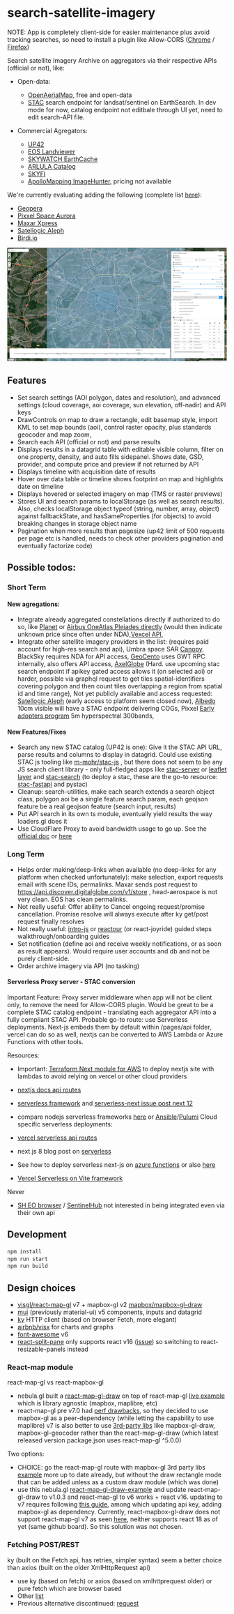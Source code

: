 # search-satellite-imagery

NOTE: App is completely client-side for easier maintenance plus avoid tracking searches, so need to install a plugin like Allow-CORS ([Chrome](https://chrome.google.com/webstore/detail/allow-cors-access-control/lhobafahddgcelffkeicbaginigeejlf) / [Firefox](https://addons.mozilla.org/en-US/firefox/addon/access-control-allow-origin/))

Search satellite Imagery Archive on aggregators via their respective APIs (official or not), like:

- Open-data:

  - [OpenAerialMap](https://map.openaerialmap.org/), free and open-data
  - [STAC](https://stacspec.org/en) search endpoint for landsat/sentinel on EarthSearch. In dev mode for now, catalog endpoint not editbale through UI yet, need to edit search-API file. 

- Commercial Agregators:

  - [UP42](https://console.up42.com/catalog)
  - [EOS Landviewer](https://eos.com/landviewer)
  - [SKYWATCH EarthCache](https://console.earthcache.com/search-archive)
  - [ARLULA Catalog](https://api.arlula.com/catalog)
  - [SKYFI](https://app.skyfi.com/explore)
  - [ApolloMapping ImageHunter](http://imagehunter.apollomapping.com/), pricing not available

We're currently evaluating adding the following (complete list [here](https://github.com/Iconem/search-satellite-imagery/issues/3)):

* [Geopera](https://portal.geopera.com/) 
* [Pixxel Space Aurora](https://aurora.pixxel.space/iconem) 
* [Maxar Xpress](https://xpress.maxar.com/)
* [Satellogic Aleph](https://aleph.satellogic.com/) 
* [Birdi.io](https://www.birdi.io)

![Screenshot](screenshot.jpg)

## Features

- Set search settings (AOI polygon, dates and resolution), and advanced settings (cloud coverage, aoi coverage, sun elevation, off-nadir) and API keys
- DrawControls on map to draw a rectangle, edit basemap style, import KML to set map bounds (aoi), control raster opacity, plus standards geocoder and map zoom,
- Search each API (official or not) and parse results
- Displays results in a datagrid table with editable visible column, filter on one property, density, and auto fills sidepanel. Shows date, GSD, provider, and compute price and preview if not returned by API
- Displays timeline with acquisition date of results
- Hover over data table or timeline shows footprint on map and highlights date on timeline
- Displays hovered or selected imagery on map (TMS or raster previews)
- Stores UI and search params to localStorage (as well as search results). Also, checks localStorage object typeof (string, number, array, object) against fallbackState, and hasSameProperties (for objects) to avoid breaking changes in storage object name
- Pagination when more results than pagesize (up42 limit of 500 requests per page etc is handled, needs to check other providers pagination and eventually factorize code)

## Possible todos:

### Short Term

#### New agregations:

- Integrate already aggregated constellations directly if authorized to do so, like [Planet](https://developers.planet.com/docs/apis/data/reference/#tag/Item-Search/operation/ListSearches) or [Airbus OneAtlas Pleiades directly](https://api.oneatlas.airbus.com/guides/oneatlas-data/g-search/) (would then indicate unknown price since often under NDA),[Vexcel API](https://vexcel.atlassian.net/wiki/spaces/APIDOCS/pages/2131886750/FindImagesInPolygon+Service+-+v1.4),
- Integrate other satellite imagery providers in the list: (requires paid account for high-res search and api), Umbra space SAR [Canopy](https://docs.canopy.umbra.space/reference/search_search_get). BlackSky requires NDA for API access, [GeoCento](https://imagery.geocento.com/) uses GWT RPC internally, also offers API access, [AxelGlobe](https://axelglobe.com/) (Hard. use upcoming stac search endpoint if apikey gated access allows it (on selected aoi) or harder, possible via graphql request to get tiles spatial-identifiers covering polygon and then count tiles overlapping a region from spatial id and time range), Not yet publicly available and access requested: [Satellogic Aleph](https://aleph.satellogic.com/) (early access to platform seem closed now), [Albedo](https://albedo.com/product-specs) 10cm visible will have a STAC endpoint delivering COGs, Pixxel [Early adopters program](https://www.pixxel.space/early-adopter-program) 5m hyperspectral 300bands,

#### New Features/Fixes

- Search any new STAC catalog (UP42 is one): Give it the STAC API URL, parse results and columns to display in datagrid. Could use existing STAC js tooling like [m-mohr/stac-js](https://github.com/m-mohr/stac-js) , but there does not seem to be any JS search client library - only full-fledged apps like [stac-server](https://github.com/stac-utils/stac-server) or [leaflet layer](https://github.com/stac-utils/stac-layer) and [stac-search](https://github.com/radiantearth/stac-browser/) (to deploy a stac, these are the go-to resource: [stac-fastapi](https://github.com/stac-utils/stac-fastapi) and pystac)
- Cleanup: search-utilities, make each search extends a search object class, polygon aoi be a single feature search param, each geojson feature be a real geojson feature (search input, results)
- Put API search in its own ts module, eventually yield results the way loaders.gl does it
- Use CloudFlare Proxy to avoid bandwidth usage to go up. See the [official doc](https://vercel.com/guides/using-cloudflare-with-vercel) or [here](https://akashrajpurohit.com/blog/how-to-setup-cloudflare-proxy-for-your-website-hosted-on-vercel-or-netlify/)

### Long Term

- Helps order making/deep-links when available (no deep-links for any platform when checked unfortunately): make selection, export requests email with scene IDs, permalinks. Maxar sends post request to https://api.discover.digitalglobe.com/v1/store , head-aerospace is not very clean. EOS has clean permalinks.
- Not really useful: Offer ability to Cancel ongoing request/promise cancellation. Promise resolve will always execute after ky get/post request finally resolves
- Not really useful: [intro-js](https://github.com/usablica/intro.js) or [reactour](https://reactour.vercel.app/) (or react-joyride) guided steps walkthrough/onboarding guides
- Set notification (define aoi and receive weekly notifications, or as soon as result appears). Would require user accounts and db and not be purely client-side.
- Order archive imagery via API (no tasking)

#### Serverless Proxy server - STAC conversion

Important Feature: Proxy server middleware when app will not be client only, to remove the need for Allow-CORS plugin. Would be great to be a complete STAC catalog endpoint - translating each aggregator API into a fully compliant STAC API.
Probable go-to route: use Serverless deployments. Next-js embeds them by default within /pages/api folder, vercel can do so as well, nextjs can be converted to AWS Lambda or Azure Functions with other tools.

Resources:

- Important: [Terraform Next module for AWS](https://milli.is/blog/why-we-self-host-our-serverless-next-js-site-on-aws-with-terraform) to deploy nextjs site with lambdas to avoid relying on vercel or other cloud providers
- [nextjs docs api routes](https://nextjs.org/learn/basics/api-routes)
- [serverless framework](https://www.serverless.com/) and [serverless-next issue post next 12](https://github.com/serverless-nextjs/serverless-next.js/issues/2497)
- compare nodejs serverless frameworks [here](https://www.rookout.com/blog/nodejs-serverless-applications-frameworks/) or [Ansible](https://serverlesscode.com/slides/serverlessconf-ansible-for-serverless.pdf)/[Pulumi](https://www.pulumi.com/docs/index.html)
  Cloud specific serverless deployments:

- [vercel serverless api routes](https://blog.logrocket.com/serverless-deployments-vercel-node-js/)
- next.js 8 blog post on [serverless](https://nextjs.org/blog/next-8#serverless-nextjs)
- See how to deploy serverless next-js on [azure functions](https://learn.microsoft.com/en-us/azure/static-web-apps/deploy-nextjs-hybrid) or also [here](https://www.erwinsmit.com/nextjs-on-azure-functions/)
- [Vercel Serverless on Vite framework](https://vercel.com/docs/frameworks/vite#serverless-functions)

Never

- [SH EO browser](https://apps.sentinel-hub.com/eo-browser) / [SentinelHub](https://www.sentinel-hub.com/develop/api/) not interested in being integrated even via their own api

## Development

```bash
npm install
npm run start
npm run build
```

## Design choices

- [visgl/react-map-gl](https://github.com/visgl/react-map-gl) v7 + mapbox-gl v2 [mapbox/mapbox-gl-draw](https://github.com/mapbox/mapbox-gl-draw)
- [mui](https://mui.com/material-ui/getting-started/usage/) (previously material-ui) v5 components, inputs and datagrid
- [ky](https://github.com/sindresorhus/ky) HTTP client (based on browser Fetch, more elegant)
- [airbnb/visx](https://github.com/airbnb/visx) for charts and graphs
- [font-awesome](https://fontawesome.com/icons) v6
- [react-split-pane](https://github.com/tomkp/react-split-pane) only supports react v16 ([issue](https://github.com/tomkp/react-split-pane/issues/713)) so switching to react-resizable-panels instead

### React-map module

react-map-gl vs react-mapbox-gl

- nebula.gl built a [react-map-gl-draw](https://github.com/uber/nebula.gl/tree/master/examples/react-map-gl-draw) on top of react-map-gl [live example](https://nebula.gl/docs/interactive-examples/react-map-gl-draw-example) which is library agnostic (mapbox, maplibre, etc)
- react-map-gl pre v7.0 had [perf drawbacks](https://github.com/visgl/react-map-gl/issues/1646), so they decided to use mapbox-gl as a peer-dependency (while letting the capability to use maplibre)
  v7 is also better to use [3rd-party libs](https://github.com/visgl/react-map-gl/blob/master/docs/whats-new.md) like mapbox-gl-draw, mapbox-gl-geocoder rather than the react-map-gl-draw (which latest released version package.json uses react-map-gl ^5.0.0)

Two options:

- CHOICE: go the react-map-gl route with mapbox-gl 3rd party libs [example](https://visgl.github.io/react-map-gl/examples/draw-polygon) more up to date already, but without the draw rectangle mode that can be added unless as a custom draw module (which was done)
- use this nebula.gl [react-map-gl-draw-example](https://nebula.gl/docs/interactive-examples/react-map-gl-draw-example) and update react-map-gl-draw to v1.0.3 and react-map-gl to v6 works + react v16. updating to v7 requires following [this guide](https://github.com/visgl/react-map-gl/blob/master/docs/upgrade-guide.md), among which updating api key, adding mapbox-gl as dependency. Currently, react-mapbox-gl-draw does not support react-map-gl v7 as seen [here](https://github.com/HSLdevcom/jore4/issues/657), neither supports react 18 as of yet (same github board). So this solution was not chosen.

### Fetching POST/REST

ky (built on the Fetch api, has retries, simpler syntax) seem a better choice than axios (built on the older XmlHttpRequest api)

- use ky (based on fetch) or axios (based on xmlhttprequest older) or pure fetch which are browser based
- Other [list](https://developer.vonage.com/blog/2020/09/23/5-ways-to-make-http-requests-in-node-js-2020-edition)
- Previous alternative discontinued: [request](https://nodesource.com/blog/express-going-into-maintenance-mode)

